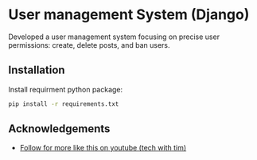 # User management System (Django)

Developed a user management system focusing on precise user permissions: create, delete posts, and ban users.

## Installation

Install requirment python package:

```bash
pip install -r requirements.txt
```

## Acknowledgements

- [Follow for more like this on youtube (tech with tim)](https://www.youtube.com/watch?v=WuyKxdLcw3w&list=PLzk5YvP9F0pkgTYF39RuhmLY1Fqoq-Sqj&index=5&t=3654s)
